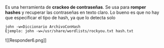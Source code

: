 Es una herramienta de **crackeo de contraseñas**. Se usa para **romper hashes** y recuperar las contraseñas en texto claro. Lo bueno es que no hay que especificar el tipo de hash, ya que lo detecta solo

```shell
john -w=Diccionario ArchivoConHash
Ejemplo: john -w=/usr/share/wordlists/rockyou.txt hash.txt
```

![[Responder6.png]]